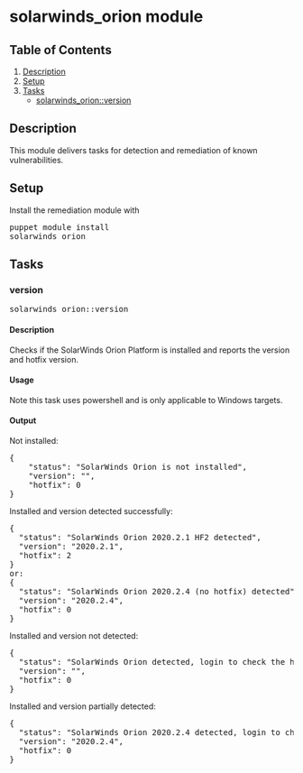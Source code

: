 # solarwinds_orion module

## Table of Contents
1. [Description](#description)
2. [Setup](#setup)
3. [Tasks](#tasks)
    * [solarwinds_orion::version](#version)

## Description
This module delivers tasks for detection and remediation of known vulnerabilities.

## Setup
Install the remediation module with <pre>puppet module install solarwinds_orion</pre>

## Tasks
### version
<pre>solarwinds_orion::version</pre>
#### Description
Checks if the SolarWinds Orion Platform is installed and reports the version and hotfix version.
#### Usage
Note this task uses powershell and is only applicable to Windows targets.
#### Output
Not installed:
<pre>
{
    "status": "SolarWinds Orion is not installed",
    "version": "",
    "hotfix": 0
}
</pre>
Installed and version detected successfully:
<pre>
{
  "status": "SolarWinds Orion 2020.2.1 HF2 detected",
  "version": "2020.2.1",
  "hotfix": 2
}
or:
{
  "status": "SolarWinds Orion 2020.2.4 (no hotfix) detected",
  "version": "2020.2.4",
  "hotfix": 0
}
</pre>
Installed and version not detected:
<pre>
{
  "status": "SolarWinds Orion detected, login to check the hotfix version",
  "version": "",
  "hotfix": 0
}
</pre>
Installed and version partially detected:
<pre>
{
  "status": "SolarWinds Orion 2020.2.4 detected, login to check the hotfix version",
  "version": "2020.2.4",
  "hotfix": 0
}
</pre>
